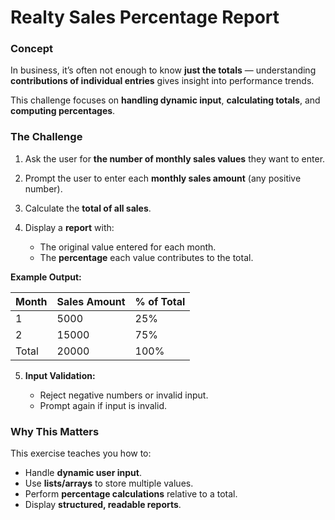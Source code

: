 ﻿# Realty Sales Percentage Report

### Concept

In business, it’s often not enough to know **just the totals** — understanding **contributions of individual entries** gives insight into performance trends.

This challenge focuses on **handling dynamic input**, **calculating totals**, and **computing percentages**.

### The Challenge

1. Ask the user for **the number of monthly sales values** they want to enter.
2. Prompt the user to enter each **monthly sales amount** (any positive number).
3. Calculate the **total of all sales**.
4. Display a **report** with:

   * The original value entered for each month.
   * The **percentage** each value contributes to the total.

**Example Output:**

| Month | Sales Amount | % of Total |
| ----- | ------------ | ---------- |
| 1     | 5000         | 25%        |
| 2     | 15000        | 75%        |
| Total | 20000        | 100%       |

5. **Input Validation:**

   * Reject negative numbers or invalid input.
   * Prompt again if input is invalid.

### Why This Matters

This exercise teaches you how to:

* Handle **dynamic user input**.
* Use **lists/arrays** to store multiple values.
* Perform **percentage calculations** relative to a total.
* Display **structured, readable reports**.
